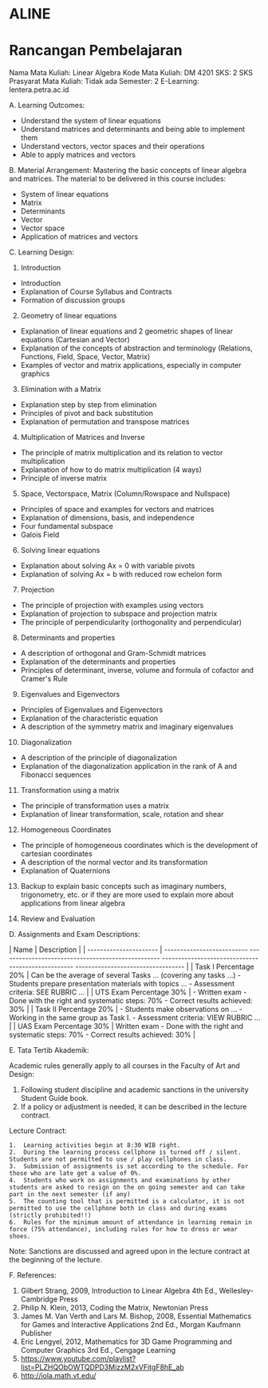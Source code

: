 # ALINE
# Rancangan Pembelajaran

Nama Mata Kuliah: Linear Algebra
Kode Mata Kuliah: DM 4201
SKS: 2 SKS
Prasyarat Mata Kuliah: Tidak ada 
Semester: 2 
E-Learning: lentera.petra.ac.id

A. Learning Outcomes:
- Understand the system of linear equations
- Understand matrices and determinants and being able to implement them
- Understand vectors, vector spaces and their operations
- Able to apply matrices and vectors


B. Material Arrangement:
Mastering the basic concepts of linear algebra and matrices.
The material to be delivered in this course includes:
- System of linear equations
- Matrix
- Determinants
- Vector
- Vector space
- Application of matrices and vectors


C. Learning Design:

1. Introduction 
- Introduction 
- Explanation of Course Syllabus and Contracts
- Formation of discussion groups

2. Geometry of linear equations
- Explanation of linear equations and 2 geometric shapes of linear equations (Cartesian and Vector)
- Explanation of the concepts of abstraction and terminology (Relations, Functions, Field, Space, Vector, Matrix)
- Examples of vector and matrix applications, especially in computer graphics

3. Elimination with a Matrix
- Explanation step by step from elimination
- Principles of pivot and back substitution
- Explanation of permutation and transpose matrices

4. Multiplication of Matrices and Inverse
- The principle of matrix multiplication and its relation to vector multiplication
- Explanation of how to do matrix multiplication (4 ways)
- Principle of inverse matrix

5. Space, Vectorspace, Matrix (Column/Rowspace and Nullspace)
- Principles of space and examples for vectors and matrices
- Explanation of dimensions, basis, and independence
- Four fundamental subspace
- Galois Field

6. Solving linear equations
- Explanation about solving Ax = 0 with variable pivots
- Explanation of solving Ax = b with reduced row echelon form

7. Projection
- The principle of projection with examples using vectors
- Explanation of projection to subspace and projection matrix
- The principle of perpendicularity (orthogonality and perpendicular)

8. Determinants and properties
- A description of orthogonal and Gram-Schmidt matrices
- Explanation of the determinants and properties
- Principles of determinant, inverse, volume and formula of cofactor and Cramer's Rule

9. Eigenvalues ​​and Eigenvectors
- Principles of Eigenvalues ​​and Eigenvectors
- Explanation of the characteristic equation
- A description of the symmetry matrix and imaginary eigenvalues

10. Diagonalization
- A description of the principle of diagonalization
- Explanation of the diagonalization application in the rank of A and Fibonacci sequences

11. Transformation using a matrix
- The principle of transformation uses a matrix
- Explanation of linear transformation, scale, rotation and shear

12. Homogeneous Coordinates
- The principle of homogeneous coordinates which is the development of cartesian coordinates
- A description of the normal vector and its transformation
- Explanation of Quaternions

13. Backup to explain basic concepts such as imaginary numbers, trigonometry, etc. or if they are more used to explain more about applications from linear algebra

14. Review and Evaluation

D. Assignments and Exam Descriptions:

| Name | Description |
| ---------------------- | -------------------------- -------------------------------------------------- -------------------------------------------------- ---------------------------------- |
| Task I Percentage 20% | Can be the average of several Tasks ... (covering any tasks ...) - Students prepare presentation materials with topics ... - Assessment criteria: SEE RUBRIC ... |
| UTS Exam Percentage 30% | - Written exam - Done with the right and systematic steps: 70% - Correct results achieved: 30% |
| Task II Percentage 20% | - Students make observations on ... - Working in the same group as Task I. - Assessment criteria: VIEW RUBRIC ... |
| UAS Exam Percentage 30% | Written exam - Done with the right and systematic steps: 70% - Correct results achieved: 30% |

E. Tata Tertib Akademik:

Academic rules generally apply to all courses in the Faculty of Art and Design:
1. Following student discipline and academic sanctions in the university Student Guide book.
2. If a policy or adjustment is needed, it can be described in the lecture contract.

Lecture Contract:

    1.	Learning activities begin at 8:30 WIB right.
    2.	During the learning process cellphone is turned off / silent. Students are not permitted to use / play cellphones in class.
    3.	Submission of assignments is set according to the schedule. For those who are late get a value of 0%.
    4.	Students who work on assignments and examinations by other students are asked to resign on the on going semester and can take part in the next semester (if any)
    5.	The counting tool that is permitted is a calculator, it is not permitted to use the cellphone both in class and during exams (strictly prohibited!!)
    6.	Rules for the minimum amount of attendance in learning remain in force (75% attendance), including rules for how to dress or wear shoes.
Note:
Sanctions are discussed and agreed upon in the lecture contract at the beginning of the lecture.

F. References:

1. Gilbert Strang, 2009, Introduction to Linear Algebra 4th Ed., Wellesley-Cambridge Press
2. Philip N. Klein, 2013, Coding the Matrix,  Newtonian Press 
3. James M. Van Verth and Lars M. Bishop, 2008, Essential Mathematics for Games and Interactive Applications 2nd Ed., Morgan Kaufmann Publisher
4. Eric Lengyel, 2012, Mathematics for 3D Game Programming and Computer Graphics 3rd Ed., Cengage Learning
5. https://www.youtube.com/playlist?list=PLZHQObOWTQDPD3MizzM2xVFitgF8hE_ab
6. http://iola.math.vt.edu/
